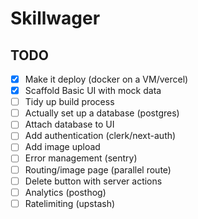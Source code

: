 # Skillwager

## TODO

- [x] Make it deploy (docker on a VM/vercel)
- [x] Scaffold Basic UI with mock data
- [ ] Tidy up build process
- [ ] Actually set up a database (postgres)
- [ ] Attach database to UI
- [ ] Add authentication (clerk/next-auth)
- [ ] Add image upload
- [ ] Error management (sentry)
- [ ] Routing/image page (parallel route)
- [ ] Delete button with server actions
- [ ] Analytics (posthog)
- [ ] Ratelimiting (upstash)
